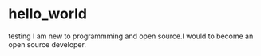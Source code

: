 # hello_world
testing
I am new to programmming and open source.I would to become an open source developer.
